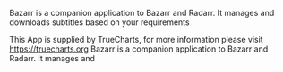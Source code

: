 Bazarr is a companion application to Bazarr and Radarr. It manages and downloads subtitles based on your requirements

This App is supplied by TrueCharts, for more information please visit https://truecharts.org
Bazarr is a companion application to Bazarr and Radarr. It manages and
